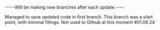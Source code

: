 -----Will be making new branches after each update.----

Managed to save updated code in first branch.
This branch was a start point, with minimal fillings.
Not used to Github at this moment #01.09.24
